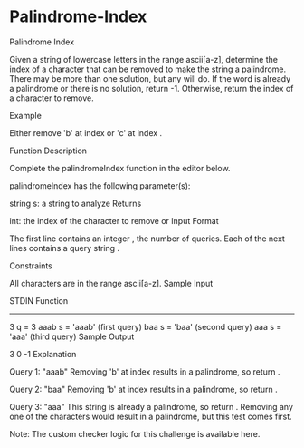 # Palindrome-Index
Palindrome Index

Given a string of lowercase letters in the range ascii[a-z], determine the index of a character that can be removed to make the string a palindrome. There may be more than one solution, but any will do. If the word is already a palindrome or there is no solution, return -1. Otherwise, return the index of a character to remove.

Example

Either remove 'b' at index  or 'c' at index .

Function Description

Complete the palindromeIndex function in the editor below.

palindromeIndex has the following parameter(s):

string s: a string to analyze
Returns

int: the index of the character to remove or 
Input Format

The first line contains an integer , the number of queries.
Each of the next  lines contains a query string .

Constraints

All characters are in the range ascii[a-z].
Sample Input

STDIN   Function
-----   --------
3       q = 3
aaab    s = 'aaab' (first query)
baa     s = 'baa'  (second query)
aaa     s = 'aaa'  (third query)
Sample Output

3
0
-1
Explanation

Query 1: "aaab"
Removing 'b' at index  results in a palindrome, so return .

Query 2: "baa"
Removing 'b' at index  results in a palindrome, so return .

Query 3: "aaa"
This string is already a palindrome, so return . Removing any one of the characters would result in a palindrome, but this test comes first.

Note: The custom checker logic for this challenge is available here.
